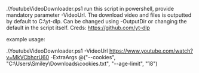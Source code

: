 .\YoutubeVideoDownloader.ps1
run this script in powershell, provide mandatory parameter -VideoUrl. The download video and files is outputted by default to C:\yt-dlp. Can be changed using -OutputDir or changing the default in the script itself.
Creds: https://github.com/yt-dlp

example usage:

 .\YoutubeVideoDownloader.ps1 -VideoUrl https://www.youtube.com/watch?v=MkVCbhcrU60 -ExtraArgs @("--cookies", "C:\Users\Smiley\Downloads\cookies.txt", "--age-limit", "18")
